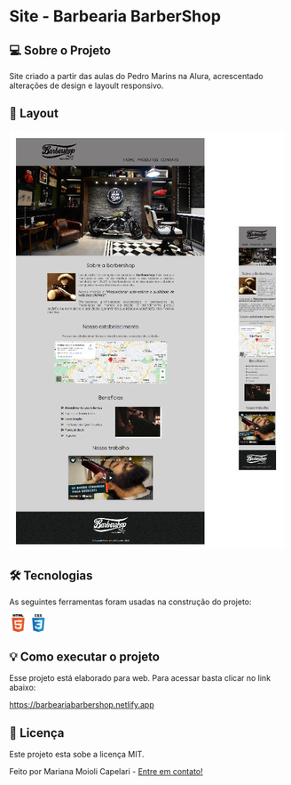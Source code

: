 # Site - Barbearia BarberShop

## 💻 Sobre o Projeto
Site criado a partir das aulas do Pedro Marins na Alura, acrescentado alterações de design e layoult responsivo.

## 🎨 Layout

![image](https://github.com/marianamoiolicapelari/site-barbearia/blob/main/imagens/img%20site%20pronto.jpg)

## 🛠 Tecnologias

As seguintes ferramentas foram usadas na construção do projeto:

<code><img height="32" src="https://raw.githubusercontent.com/github/explore/80688e429a7d4ef2fca1e82350fe8e3517d3494d/topics/html/html.png" alt="HTML5"/></code>
<code><img height="32" src="https://raw.githubusercontent.com/github/explore/80688e429a7d4ef2fca1e82350fe8e3517d3494d/topics/css/css.png" alt="CSS"/></code>

## 💡 Como executar o projeto

Esse projeto está elaborado para web. Para acessar basta clicar no link abaixo:

https://barbeariabarbershop.netlify.app

## 📝 Licença

Este projeto esta sobe a licença MIT.

Feito por Mariana Moioli Capelari - [Entre em contato!](https://www.linkedin.com/in/mariana-moioli-capelari/)
